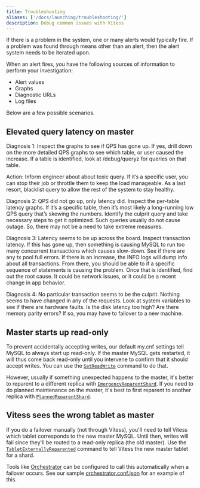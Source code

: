 ```yaml
---
title: Troubleshooting
aliases: ['/docs/launching/troubleshooting/']
description: Debug common issues with Vitess
---
```


If there is a problem in the system, one or many alerts would typically fire. If a problem was found through means other than an alert, then the alert system needs to be iterated upon.

When an alert fires, you have the following sources of information to perform your investigation:

* Alert values
* Graphs
* Diagnostic URLs
* Log files

Below are a few possible scenarios.

## Elevated query latency on master

Diagnosis 1: Inspect the graphs to see if QPS has gone up. If yes, drill down on the more detailed QPS graphs to see which table, or user caused the increase. If a table is identified, look at /debug/queryz for queries on that table.

Action: Inform engineer about about toxic query. If it’s a specific user, you can stop their job or throttle them to keep the load manageable. As a last resort, blacklist query to allow the rest of the system to stay healthy.

Diagnosis 2: QPS did not go up, only latency did. Inspect the per-table latency graphs. If it’s a specific table, then it’s most likely a long-running low QPS query that’s skewing the numbers. Identify the culprit query and take necessary steps to get it optimized. Such queries usually do not cause outage. So, there may not be a need to take extreme measures.

Diagnosis 3: Latency seems to be up across the board. Inspect transaction latency. If this has gone up, then something is causing MySQL to run too many concurrent transactions which causes slow-down. See if there are any tx pool full errors. If there is an increase, the INFO logs will dump info about all transactions. From there, you should be able to if a specific sequence of statements is causing the problem. Once that is identified, find out the root cause. It could be network issues, or it could be a recent change in app behavior.

Diagnosis 4: No particular transaction seems to be the culprit. Nothing seems to have changed in any of the requests. Look at system variables to see if there are hardware faults. Is the disk latency too high? Are there memory parity errors? If so, you may have to failover to a new machine.

## Master starts up read-only

To prevent accidentally accepting writes, our default my.cnf settings tell MySQL to always start up read-only. If the master MySQL gets restarted, it will thus come back read-only until you intervene to confirm that it should accept writes. You can use the [`SetReadWrite`](../../reference/vtctl/#setreadwrite) command to do that.

However, usually if something unexpected happens to the master, it's better to reparent to a different replica with [`EmergencyReparentShard`](../../reference/vtctl/#emergencyreparentshard). If you need to do planned maintenance on the master, it's best to first reparent to another replica with [`PlannedReparentShard`](../../reference/vtctl/#plannedreparentshard).

## Vitess sees the wrong tablet as master

If you do a failover manually (not through Vitess), you'll need to tell Vitess which tablet corresponds to the new master MySQL. Until then, writes will fail since they'll be routed to a read-only replica (the old master). Use the [`TabletExternallyReparented`](../../reference/vtctl/#tabletexternallyreparented) command to tell Vitess the new master tablet for a shard.

Tools like [Orchestrator](https://github.com/github/orchestrator) can be configured to call this automatically when a failover occurs. See our sample [orchestrator.conf.json](https://github.com/vitessio/vitess/blob/1129d69282bb738c94b8af661b984b6377a759f7/docker/orchestrator/orchestrator.conf.json#L131) for an example of this.
